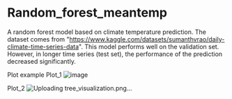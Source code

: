 # Random_forest_meantemp
A random forest model based on climate temperature prediction. The dataset comes from "https://www.kaggle.com/datasets/sumanthvrao/daily-climate-time-series-data". This model performs well on the validation set. However, in longer time series (test set), the performance of the prediction decreased significantly.

Plot example
Plot_1
![image](https://github.com/user-attachments/assets/92f9f9ed-e1ce-4251-af67-d74ea4c67ab3)

Plot_2
![Uploading tree_visualization.png…]()
